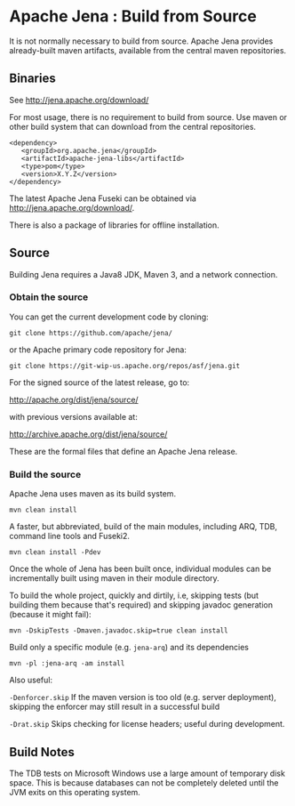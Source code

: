 Apache Jena : Build from Source
===============================

It is not normally necessary to build from source. Apache Jena provides already-built maven artifacts, available from the central maven repositories.  

## Binaries

See http://jena.apache.org/download/

For most usage, there is no requirement to build from source. Use maven
or other build system that can download from the central repositories.

    <dependency>
       <groupId>org.apache.jena</groupId>
       <artifactId>apache-jena-libs</artifactId>
       <type>pom</type>
       <version>X.Y.Z</version>
    </dependency>

The latest Apache Jena Fuseki can be obtained via http://jena.apache.org/download/.

There is also a package of libraries for offline installation.

## Source

Building Jena requires a Java8 JDK, Maven 3, and a network connection.

### Obtain the source

You can get the current development code by cloning:

    git clone https://github.com/apache/jena/

or the Apache primary code repository for Jena:

    git clone https://git-wip-us.apache.org/repos/asf/jena.git

For the signed source of the latest release, go to:

http://apache.org/dist/jena/source/

with previous versions available at:

http://archive.apache.org/dist/jena/source/

These are the formal files that define an Apache Jena release.

### Build the source

Apache Jena uses maven as its build system.

    mvn clean install

A faster, but abbreviated, build of the main modules, including ARQ,
TDB, command line tools and Fuseki2.

    mvn clean install -Pdev

Once the whole of Jena has been built once, individual modules can be incrementally
built using maven in their module directory.

To build the whole project, quickly and dirtily, i.e, skipping tests (but building them because that's required) and skipping javadoc generation (because it might fail):

    mvn -DskipTests -Dmaven.javadoc.skip=true clean install

Build only a specific module (e.g. `jena-arq`) and its dependencies

    mvn -pl :jena-arq -am install

Also useful:

`-Denforcer.skip` If the maven version is too old (e.g. server deployment), skipping the enforcer may still result in a successful build

`-Drat.skip` Skips checking for license headers; useful during development.


## Build Notes

The TDB tests on Microsoft Windows use a large amount of temporary disk space.
This is because databases can not be completely deleted until the JVM exits on
this operating system.
